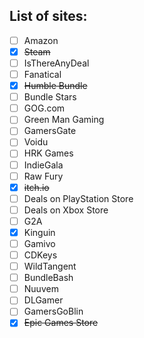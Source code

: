 
## List of sites:
- [ ] Amazon
- [x] ~~Steam~~
- [ ] IsThereAnyDeal
- [ ] Fanatical
- [x] ~~Humble Bundle~~
- [ ] Bundle Stars
- [ ] GOG.com
- [ ] Green Man Gaming
- [ ] GamersGate
- [ ] Voidu
- [ ] HRK Games
- [ ] IndieGala
- [ ] Raw Fury
- [x] ~~itch.io~~
- [ ] Deals on PlayStation Store
- [ ] Deals on Xbox Store
- [ ] G2A
- [x] Kinguin
- [ ] Gamivo
- [ ] CDKeys
- [ ] WildTangent
- [ ] BundleBash
- [ ] Nuuvem
- [ ] DLGamer
- [ ] GamersGoBlin
- [x] ~~Epic Games Store~~

